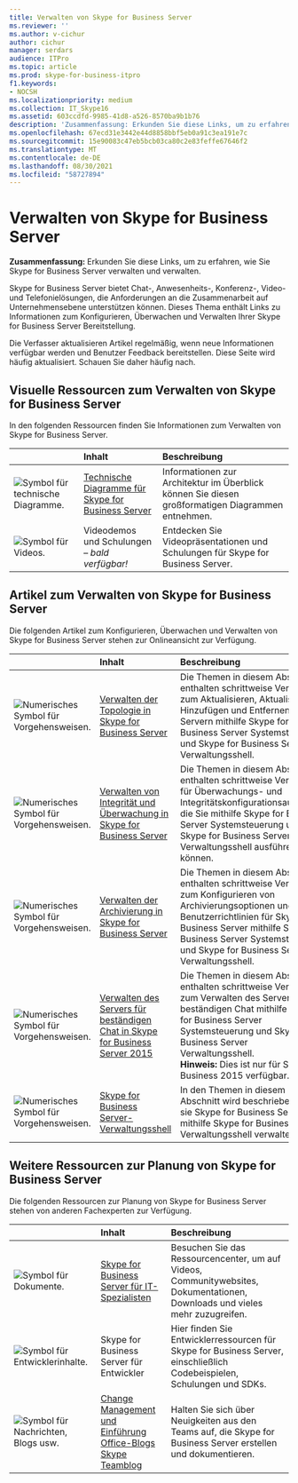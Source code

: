 ```yaml
---
title: Verwalten von Skype for Business Server
ms.reviewer: ''
ms.author: v-cichur
author: cichur
manager: serdars
audience: ITPro
ms.topic: article
ms.prod: skype-for-business-itpro
f1.keywords:
- NOCSH
ms.localizationpriority: medium
ms.collection: IT_Skype16
ms.assetid: 603ccdfd-9985-41d8-a526-8570ba9b1b76
description: 'Zusammenfassung: Erkunden Sie diese Links, um zu erfahren, wie Sie Skype for Business Server verwalten und verwalten.'
ms.openlocfilehash: 67ecd31e3442e44d8858bbf5eb0a91c3ea191e7c
ms.sourcegitcommit: 15e90083c47eb5bcb03ca80c2e83feffe67646f2
ms.translationtype: MT
ms.contentlocale: de-DE
ms.lasthandoff: 08/30/2021
ms.locfileid: "58727894"
---
```

# <a name="manage-skype-for-business-server"></a>Verwalten von Skype for Business Server 

**Zusammenfassung:** Erkunden Sie diese Links, um zu erfahren, wie Sie Skype for Business Server verwalten und verwalten.
  
Skype for Business Server bietet Chat-, Anwesenheits-, Konferenz-, Video- und Telefonielösungen, die Anforderungen an die Zusammenarbeit auf Unternehmensebene unterstützen können. Dieses Thema enthält Links zu Informationen zum Konfigurieren, Überwachen und Verwalten Ihrer Skype for Business Server Bereitstellung. 
  
Die Verfasser aktualisieren Artikel regelmäßig, wenn neue Informationen verfügbar werden und Benutzer Feedback bereitstellen. Diese Seite wird häufig aktualisiert. Schauen Sie daher häufig nach.

## <a name="visual-resources-about-how-to-manage-skype-for-business-server"></a>Visuelle Ressourcen zum Verwalten von Skype for Business Server

In den folgenden Ressourcen finden Sie Informationen zum Verwalten von Skype for Business Server.
  
||**Inhalt**|**Beschreibung**|
|:-----|:-----|:-----|
|![Symbol für technische Diagramme.](../media/87de0d09-77fd-46f2-b9f6-99a7998fd332.png)|[Technische Diagramme für Skype for Business Server](../technical-diagrams.md) <br/> |Informationen zur Architektur im Überblick können Sie diesen großformatigen Diagrammen entnehmen.  <br/> |
|![Symbol für Videos.](../media/143e0d86-1c68-482a-9bf9-93e7966acca0.png)|Videodemos und Schulungen –  *bald verfügbar!*  <br/> |Entdecken Sie Videopräsentationen und Schulungen für Skype for Business Server.  <br/> |
   
##  <a name="articles-about-managing-skype-for-business-server"></a>Artikel zum Verwalten von Skype for Business Server

Die folgenden Artikel zum Konfigurieren, Überwachen und Verwalten von Skype for Business Server stehen zur Onlineansicht zur Verfügung. 
  
||**Inhalt**|**Beschreibung**|
|:-----|:-----|:-----|
|![Numerisches Symbol für Vorgehensweisen.](../media/d73b5029-a6ba-4abd-9197-d8151dabf56e.png)|[Verwalten der Topologie in Skype for Business Server](topology/topology.md) <br/> |Die Themen in diesem Abschnitt enthalten schrittweise Verfahren zum Aktualisieren, Aktualisieren, Hinzufügen und Entfernen von Servern mithilfe Skype for Business Server Systemsteuerung und Skype for Business Server Verwaltungsshell.  <br/> |
|![Numerisches Symbol für Vorgehensweisen.](../media/d73b5029-a6ba-4abd-9197-d8151dabf56e.png)|[Verwalten von Integrität und Überwachung in Skype for Business Server](health-and-monitoring/health-and-monitoring.md) <br/> |Die Themen in diesem Abschnitt enthalten schrittweise Verfahren für Überwachungs- und Integritätskonfigurationsaufgaben, die Sie mithilfe Skype for Business Server Systemsteuerung und Skype for Business Server Verwaltungsshell ausführen können.  <br/> |
|![Numerisches Symbol für Vorgehensweisen.](../media/d73b5029-a6ba-4abd-9197-d8151dabf56e.png)|[Verwalten der Archivierung in Skype for Business Server](archiving/archiving.md) <br/> |Die Themen in diesem Abschnitt enthalten schrittweise Verfahren zum Konfigurieren von Archivierungsoptionen und Benutzerrichtlinien für Skype for Business Server mithilfe Skype for Business Server Systemsteuerung und Skype for Business Server Verwaltungsshell.  <br/> |
|![Numerisches Symbol für Vorgehensweisen.](../media/d73b5029-a6ba-4abd-9197-d8151dabf56e.png)|[Verwalten des Servers für beständigen Chat in Skype for Business Server 2015](persistent-chat/persistent-chat.md) <br/> |Die Themen in diesem Abschnitt enthalten schrittweise Verfahren zum Verwalten des Servers für beständigen Chat mithilfe Skype for Business Server Systemsteuerung und Skype for Business Server Verwaltungsshell.  <br/> **Hinweis:** Dies ist nur für Skype for Business 2015 verfügbar.|
|![Numerisches Symbol für Vorgehensweisen.](../media/d73b5029-a6ba-4abd-9197-d8151dabf56e.png)|[Skype for Business Server-Verwaltungsshell](management-shell.md) <br/> |In den Themen in diesem Abschnitt wird beschrieben, wie sie Skype for Business Server mithilfe Skype for Business Server Verwaltungsshell verwalten.  <br/> |
   
## <a name="additional-resources-about-planning-for-skype-for-business-server"></a>Weitere Ressourcen zur Planung von Skype for Business Server

Die folgenden Ressourcen zur Planung von Skype for Business Server stehen von anderen Fachexperten zur Verfügung. 
  
||**Inhalt**|**Beschreibung**|
|:-----|:-----|:-----|
|![Symbol für Dokumente.](../media/4eff581b-890b-46cb-8224-a4122137d27e.png)|[Skype for Business Server für IT-Spezialisten](../../Hub/index.yml) <br/> |Besuchen Sie das Ressourcencenter, um auf Videos, Communitywebsites, Dokumentationen, Downloads und vieles mehr zuzugreifen. |
|![Symbol für Entwicklerinhalte.](../media/3626138a-2778-407e-911f-a0dcbdc36684.png)|Skype for Business Server für Entwickler  <br/> |Hier finden Sie Entwicklerressourcen für Skype for Business Server, einschließlich Codebeispielen, Schulungen und SDKs. |
|![Symbol für Nachrichten, Blogs usw.](../media/ac692cb8-7db8-4810-b53f-1bc88b1e4cac.png)|[Change Management und Einführung](https://go.microsoft.com/fwlink/p/?LinkId=532796) <br/> [Office-Blogs](https://go.microsoft.com/fwlink/p/?LinkId=528899) <br/> [Skype Teamblog](https://go.microsoft.com/fwlink/p/?LinkId=532818) <br/> |Halten Sie sich über Neuigkeiten aus den Teams auf, die Skype for Business Server erstellen und dokumentieren.  |
